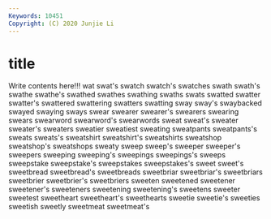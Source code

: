 ```yaml
---
Keywords: 10451
Copyright: (C) 2020 Junjie Li
---
```


# title

Write contents here!!!
wat 
swat's
swatch 
swatch's 
swatches 
swath 
swath's 
swathe 
swathe's 
swathed 
swathes 
swathing
swaths 
swats 
swatted 
swatter 
swatter's 
swattered 
swattering 
swatters 
swatting 
sway
sway's 
swaybacked 
swayed 
swaying 
sways 
swear 
swearer 
swearer's 
swearers 
swearing
swears 
swearword 
swearword's 
swearwords 
sweat 
sweat's 
sweater 
sweater's 
sweaters 
sweatier
sweatiest 
sweating 
sweatpants 
sweatpants's 
sweats 
sweats's 
sweatshirt 
sweatshirt's 
sweatshirts 
sweatshop
sweatshop's 
sweatshops 
sweaty 
sweep 
sweep's 
sweeper 
sweeper's 
sweepers 
sweeping 
sweeping's
sweepings 
sweepings's 
sweeps 
sweepstake 
sweepstake's 
sweepstakes 
sweepstakes's 
sweet 
sweet's 
sweetbread
sweetbread's 
sweetbreads 
sweetbriar 
sweetbriar's 
sweetbriars 
sweetbrier 
sweetbrier's 
sweetbriers 
sweeten 
sweetened
sweetener 
sweetener's 
sweeteners 
sweetening 
sweetening's 
sweetens 
sweeter 
sweetest 
sweetheart 
sweetheart's
sweethearts 
sweetie 
sweetie's 
sweeties 
sweetish 
sweetly 
sweetmeat 
sweetmeat's 
